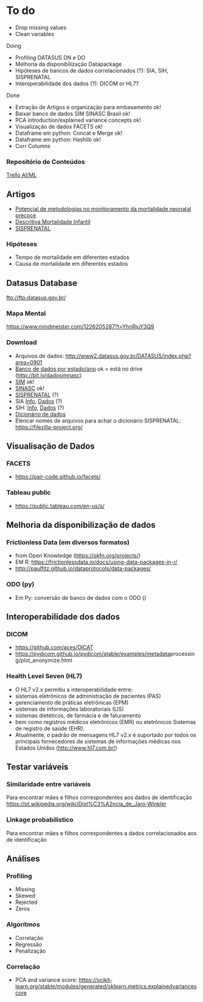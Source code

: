 # To do
- Drop missing values
- Clean variables

Doing
- Profiling DATASUS DN e DO
- Melhoria da disponibilização Datapackage
- Hipóteses de bancos de dados correlacionados (?): SIA, SIH, SISPRENATAL
- Interoperabilidade dos dados (?): DICOM or HL7?

Done
- Extração de Artigos e organização para embasamento ok!
- Baixar banco de dados SIM SINASC Brasil ok!
- PCA introduction/explained variance concepts ok!
- Visualização de dados FACETS ok!
- Dataframe em python: Concat e Merge ok!
- Dataframe em python: Hashlib ok!
- Corr Columns


### Repositório de Conteúdos
[Trello AI/ML](https://trello.com/b/GWUMrieb)

## Artigos
- [Potencial de metodologias no monitoramento da mortalidade neonatal precoce](http://www.bibliotecadigital.ufmg.br/dspace/bitstream/handle/1843/ECJS-77GGPX/eliane_de_freitas_drumond_sistemas_de_informa__o_em_sa_de.pdf?sequence=1)
- [Descritiva Mortalidade Infantil](http://jped.elsevier.es/pt-pdf-S225555361830034X)
- [SISPRENATAL](http://www.scielo.br/scielo.php?script=sci_arttext&pid=S0034-89102011000500006)

### Hipóteses
- Tempo de mortalidade em diferentes estados
- Causa de mortalidade em diferentes estados

## Datasus Database 
ftp://ftp.datasus.gov.br/

### Mapa Mental
https://www.mindmeister.com/1226205287?t=YhnRjuY3Q9

### Download 
- Arquivos de dados: http://www2.datasus.gov.br/DATASUS/index.php?area=0901
- [Banco de dados por estado/ano](http://bit.ly/dadosimnasc) ok = está no drive (http://bit.ly/dadosimnasc)
- [SIM](http://www2.datasus.gov.br/DATASUS/index.php?area=0901&item=1&acao=28&pad=31655) ok!
- [SINASC](http://www2.datasus.gov.br/DATASUS/index.php?area=0901&item=1&acao=26&pad=31655) ok!
- [SISPRENATAL](http://www2.datasus.gov.br/DATASUS/index.php?area=0901&item=1&acao=29&pad=31655) (?)
- SIA [Info](http://www2.datasus.gov.br/DATASUS/index.php?area=0202&id=19122), [Dados](http://www2.datasus.gov.br/DATASUS/index.php?area=0901&item=1&acao=22&pad=31655) (?)
- SIH: [Info](http://www2.datasus.gov.br/DATASUS/index.php?area=0202&id=11633), [Dados](http://www2.datasus.gov.br/DATASUS/index.php?area=0901&item=1&acao=25) (?)
- [Dicionário de dados](http://bit.ly/simnasc)
- Elencar nomes de arquivos para achar o dicionário SISPRENATAL: https://filezilla-project.org/


## Visualisação de Dados 

### FACETS
- https://pair-code.github.io/facets/
### Tableau public
- https://public.tableau.com/en-us/s/

## Melhoria da disponibilização de dados

### Frictionless Data (em diversos formatos)
- from Open Knowledge (https://okfn.org/projects/)
- EM R: https://frictionlessdata.io/docs/using-data-packages-in-r/
- http://paulfitz.github.io/dataprotocols/data-packages/

### ODO (py)
- Em Py: conversão de banco de dados com o ODO ()


## Interoperabilidade dos dados

### DICOM
- https://github.com/aces/DICAT</li>
- https://pydicom.github.io/pydicom/stable/examples/metadata</em>processing/plot_anonymize.html

### Health Level Seven (HL7)
- O HL7 v2.x permitiu a interoperabilidade entre: 
-  sistemas eletrônicos de administração de pacientes (PAS)
- gerenciamento de práticas eletrônicas (EPM)
- sistemas de informações laboratoriais (LIS)
- sistemas dietéticos, de farmácia e de faturamento
- bem como registros médicos eletrônicos (EMR) ou eletrônicos Sistemas de registro de saúde (EHR). 
- Atualmente, o padrão de mensagens HL7 v2.x é suportado por todos os principais fornecedores de sistemas de informações médicas nos Estados Unidos (http://www.hl7.com.br/)


## Testar variáveis

### Similaridade entre variáveis 
Para encontrar mães e filhos correspondentes aos dados de identificação
https://pt.wikipedia.org/wiki/Dist%C3%A2ncia_de_Jaro-Winkler

### Linkage probabilistico
Para encontrar mães e filhos correspondentes a dados correlacionados aos de identificação


## Análises

### Profiling
- Missing
- Skewed
- Rejected
- Zeros

###  Algorítmos
- Correlação
- Regressão 
- Penalização

###  Correlação
- PCA and variance score: https://scikit-learn.org/stable/modules/generated/sklearn.metrics.explainedvariancescore

